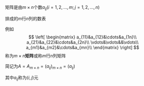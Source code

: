 矩阵是由$m \times n$个数$a_{ij} (i=1,2,\ldots,m; j=1,2,\ldots,n)$

排成的$m$行$n$列的数表

例如
$$
\left[
\begin{matrix}
a_{11}&a_{12}&\cdots&a_{1n}\\
a_{21}&a_{22}&\cdots&a_{2n}\\
\vdots&\vdots&&\vdots\\
a_{m1}&a_{m2}&\cdots&a_{mn}\\
\end{matrix}
\right]
$$
称为$m\times n$**矩阵**或称$m$行$n$列矩阵

简记为$A=A_{m\times n}=(a_{ij})_{m\times n}=(a_{ij})$

其中$a_{ij}$称为$(i,j)$元